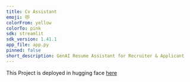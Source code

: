 ```yaml
---
title: Cv Assistant
emoji: 😻
colorFrom: yellow
colorTo: pink
sdk: streamlit
sdk_version: 1.41.1
app_file: app.py
pinned: false
short_description: GenAI Resume Assistant for Recruiter & Applicant
---
```


This Project is deployed in hugging face [here](https://huggingface.co/spaces/kaustuvkunal/cv-assistant)
